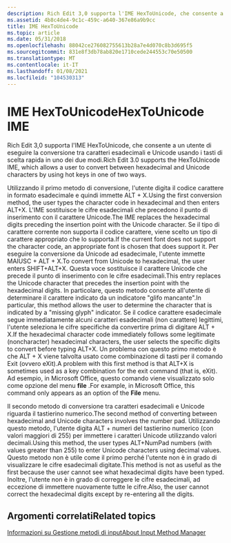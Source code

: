 ```yaml
---
description: Rich Edit 3,0 supporta l'IME HexToUnicode, che consente a un utente di eseguire la conversione tra caratteri esadecimali e Unicode usando i tasti di scelta rapida in uno dei due modi.
ms.assetid: 4b8c4de4-9c1c-459c-a640-367e86a9b9cc
title: IME HexToUnicode
ms.topic: article
ms.date: 05/31/2018
ms.openlocfilehash: 88042ce276082755613b28a7e4d070c8b3d695f5
ms.sourcegitcommit: 831e8f3db78ab820e1710cede244553c70e50500
ms.translationtype: MT
ms.contentlocale: it-IT
ms.lasthandoff: 01/08/2021
ms.locfileid: "104530313"
---
```

# <a name="hextounicode-ime"></a><span data-ttu-id="c26d7-103">IME HexToUnicode</span><span class="sxs-lookup"><span data-stu-id="c26d7-103">HexToUnicode IME</span></span>

<span data-ttu-id="c26d7-104">Rich Edit 3,0 supporta l'IME HexToUnicode, che consente a un utente di eseguire la conversione tra caratteri esadecimali e Unicode usando i tasti di scelta rapida in uno dei due modi.</span><span class="sxs-lookup"><span data-stu-id="c26d7-104">Rich Edit 3.0 supports the HexToUnicode IME, which allows a user to convert between hexadecimal and Unicode characters by using hot keys in one of two ways.</span></span>

<span data-ttu-id="c26d7-105">Utilizzando il primo metodo di conversione, l'utente digita il codice carattere in formato esadecimale e quindi immette ALT + X.</span><span class="sxs-lookup"><span data-stu-id="c26d7-105">Using the first conversion method, the user types the character code in hexadecimal and then enters ALT+X.</span></span> <span data-ttu-id="c26d7-106">L'IME sostituisce le cifre esadecimali che precedono il punto di inserimento con il carattere Unicode.</span><span class="sxs-lookup"><span data-stu-id="c26d7-106">The IME replaces the hexadecimal digits preceding the insertion point with the Unicode character.</span></span> <span data-ttu-id="c26d7-107">Se il tipo di carattere corrente non supporta il codice carattere, viene scelto un tipo di carattere appropriato che lo supporta.</span><span class="sxs-lookup"><span data-stu-id="c26d7-107">If the current font does not support the character code, an appropriate font is chosen that does support it.</span></span> <span data-ttu-id="c26d7-108">Per eseguire la conversione da Unicode ad esadecimale, l'utente immette MAIUSC + ALT + X.</span><span class="sxs-lookup"><span data-stu-id="c26d7-108">To convert from Unicode to hexadecimal, the user enters SHIFT+ALT+X.</span></span> <span data-ttu-id="c26d7-109">Questa voce sostituisce il carattere Unicode che precede il punto di inserimento con le cifre esadecimali.</span><span class="sxs-lookup"><span data-stu-id="c26d7-109">This entry replaces the Unicode character that precedes the insertion point with the hexadecimal digits.</span></span> <span data-ttu-id="c26d7-110">In particolare, questo metodo consente all'utente di determinare il carattere indicato da un indicatore "glifo mancante".</span><span class="sxs-lookup"><span data-stu-id="c26d7-110">In particular, this method allows the user to determine the character that is indicated by a "missing glyph" indicator.</span></span> <span data-ttu-id="c26d7-111">Se il codice carattere esadecimale segue immediatamente alcuni caratteri esadecimali (non carattere) legittimi, l'utente seleziona le cifre specifiche da convertire prima di digitare ALT + X.</span><span class="sxs-lookup"><span data-stu-id="c26d7-111">If the hexadecimal character code immediately follows some legitimate (noncharacter) hexadecimal characters, the user selects the specific digits to convert before typing ALT+X.</span></span> <span data-ttu-id="c26d7-112">Un problema con questo primo metodo è che ALT + X viene talvolta usato come combinazione di tasti per il comando Exit (ovvero eXit).</span><span class="sxs-lookup"><span data-stu-id="c26d7-112">A problem with this first method is that ALT+X is sometimes used as a key combination for the exit command (that is, eXit).</span></span> <span data-ttu-id="c26d7-113">Ad esempio, in Microsoft Office, questo comando viene visualizzato solo come opzione del menu **file** .</span><span class="sxs-lookup"><span data-stu-id="c26d7-113">For example, in Microsoft Office, this command only appears as an option of the **File** menu.</span></span>

<span data-ttu-id="c26d7-114">Il secondo metodo di conversione tra caratteri esadecimali e Unicode riguarda il tastierino numerico.</span><span class="sxs-lookup"><span data-stu-id="c26d7-114">The second method of converting between hexadecimal and Unicode characters involves the number pad.</span></span> <span data-ttu-id="c26d7-115">Utilizzando questo metodo, l'utente digita ALT + numeri del tastierino numerico (con valori maggiori di 255) per immettere i caratteri Unicode utilizzando valori decimali.</span><span class="sxs-lookup"><span data-stu-id="c26d7-115">Using this method, the user types ALT+NumPad numbers (with values greater than 255) to enter Unicode characters using decimal values.</span></span> <span data-ttu-id="c26d7-116">Questo metodo non è utile come il primo perché l'utente non è in grado di visualizzare le cifre esadecimali digitate.</span><span class="sxs-lookup"><span data-stu-id="c26d7-116">This method is not as useful as the first because the user cannot see what hexadecimal digits have been typed.</span></span> <span data-ttu-id="c26d7-117">Inoltre, l'utente non è in grado di correggere le cifre esadecimali, ad eccezione di immettere nuovamente tutte le cifre.</span><span class="sxs-lookup"><span data-stu-id="c26d7-117">Also, the user cannot correct the hexadecimal digits except by re-entering all the digits.</span></span>

## <a name="related-topics"></a><span data-ttu-id="c26d7-118">Argomenti correlati</span><span class="sxs-lookup"><span data-stu-id="c26d7-118">Related topics</span></span>

<dl> <dt>

[<span data-ttu-id="c26d7-119">Informazioni su Gestione metodi di input</span><span class="sxs-lookup"><span data-stu-id="c26d7-119">About Input Method Manager</span></span>](about-input-method-manager.md)
</dt> </dl>

 

 



